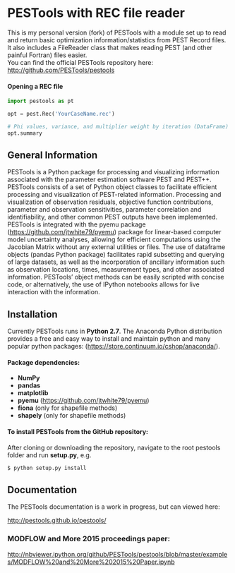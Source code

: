 # PESTools with REC file reader
This is my personal version (fork) of PESTools with a module set up to read and return basic optimization information/statistics from PEST Record files. It also includes a FileReader class that makes reading PEST (and other painful Fortran) files easier.  
You can find the official PESTools repository here: <http://github.com/PESTools/pestools>

#### Opening a REC file

```python
import pestools as pt

opt = pest.Rec('YourCaseName.rec')

# Phi values, variance, and multiplier weight by iteration (DataFrame)
opt.summary
```

## General Information
PESTools is a Python package for processing and visualizing information associated with the parameter estimation software PEST and PEST++. PESTools consists of a set of Python object classes to facilitate efficient processing and visualization of PEST-related information. Processing and visualization of observation residuals, objective function contributions, parameter and observation sensitivities, parameter correlation and identifiability, and other common PEST outputs have been implemented. PESTools is integrated with the pyemu package (<https://github.com/jtwhite79/pyemu>) package for linear-based computer model uncertainty analyses, allowing for efficient computations using the Jacobian Matrix without any external utilities or files. The use of dataframe objects (pandas Python package) facilitates rapid subsetting and querying of large datasets, as well as the incorporation of ancillary information such as observation locations, times, measurement types, and other associated information. PESTools’ object methods can be easily scripted with concise code, or alternatively, the use of IPython notebooks allows for live interaction with the information.

## Installation
Currently PESTools runs in **Python 2.7**. The Anaconda Python distribution provides a free and easy way to install and maintain python and many popular python packages: (<https://store.continuum.io/cshop/anaconda/>).

#### Package dependencies:
* **NumPy**  
* **pandas**  
* **matplotlib**
* **pyemu** (<https://github.com/jtwhite79/pyemu>)  
* **fiona** (only for shapefile methods)  
* **shapely** (only for shapefile methods)

#### To install PESTools from the GitHub repository:
After cloning or downloading the repository, navigate to the root pestools folder and run **setup.py**, e.g.  

```python
$ python setup.py install
```  

## Documentation
The PESTools documentation is a work in progress, but can viewed here:  

<http://pestools.github.io/pestools/>


### MODFLOW and More 2015 proceedings paper:

<http://nbviewer.ipython.org/github/PESTools/pestools/blob/master/examples/MODFLOW%20and%20More%202015%20Paper.ipynb>


